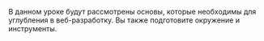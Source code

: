В данном уроке будут рассмотрены основы, которые необходимы для углубления в веб-разработку. Вы также подготовите окружение и инструменты.
